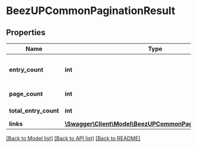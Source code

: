 # BeezUPCommonPaginationResult

## Properties
Name | Type | Description | Notes
------------ | ------------- | ------------- | -------------
**entry_count** | **int** | The entry count currently returned | 
**page_count** | **int** | The page count | 
**total_entry_count** | **int** | The total entry count | 
**links** | [**\Swagger\Client\Model\BeezUPCommonPaginationResultLinks**](BeezUPCommonPaginationResultLinks.md) |  | 

[[Back to Model list]](../README.md#documentation-for-models) [[Back to API list]](../README.md#documentation-for-api-endpoints) [[Back to README]](../README.md)


